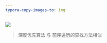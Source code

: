 ```yaml
---
typora-copy-images-to: img
---
```


![](F:\web前端\学习笔记\duyi\算法\img\深度优先遍历.png)

> 深度优先算法 与 前序遍历的查找方法相似
